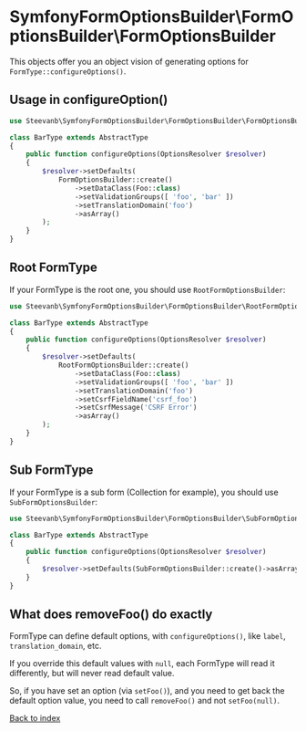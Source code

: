 SymfonyFormOptionsBuilder\FormOptionsBuilder\FormOptionsBuilder
========================================================

This objects offer you an object vision of generating options for `FormType::configureOptions()`.

Usage in configureOption()
--------------------------

```php
use Steevanb\SymfonyFormOptionsBuilder\FormOptionsBuilder\FormOptionsBuilder;

class BarType extends AbstractType
{
    public function configureOptions(OptionsResolver $resolver)
    {
        $resolver->setDefaults(
            FormOptionsBuilder::create()
                ->setDataClass(Foo::class)
                ->setValidationGroups([ 'foo', 'bar' ])
                ->setTranslationDomain('foo')
                ->asArray()
        );
    }
}
```

Root FormType
-------------

If your FormType is the root one, you should use `RootFormOptionsBuilder`:
```php
use Steevanb\SymfonyFormOptionsBuilder\FormOptionsBuilder\RootFormOptionsBuilder;

class BarType extends AbstractType
{
    public function configureOptions(OptionsResolver $resolver)
    {
        $resolver->setDefaults(
            RootFormOptionsBuilder::create()
                ->setDataClass(Foo::class)
                ->setValidationGroups([ 'foo', 'bar' ])
                ->setTranslationDomain('foo')
                ->setCsrfFieldName('csrf_foo')
                ->setCsrfMessage('CSRF Error')
                ->asArray()
        );
    }
}
```

Sub FormType
------------

If your FormType is a sub form (Collection for example), you should use `SubFormOptionsBuilder`:
```php
use Steevanb\SymfonyFormOptionsBuilder\FormOptionsBuilder\SubFormOptionsBuilder;

class BarType extends AbstractType
{
    public function configureOptions(OptionsResolver $resolver)
    {
        $resolver->setDefaults(SubFormOptionsBuilder::create()->asArray());
    }
}
```


What does removeFoo() do exactly
--------------------------------

FormType can define default options, with `configureOptions()`, like `label`, `translation_domain`, etc.

If you override this default values with `null`, each FormType will read it differently, but will never read default value.

So, if you have set an option (via `setFoo()`), and you need to get back the default option value, you need to call `removeFoo()` and not `setFoo(null)`.

[Back to index](../README.md)

